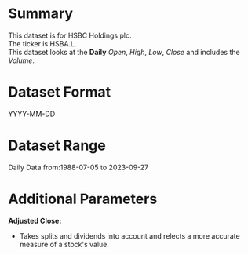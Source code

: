 # Summary

This dataset is for HSBC Holdings plc.      
The ticker is HSBA.L.    
This dataset looks at the **Daily** _Open_, _High_, _Low_, _Close_ and includes the _Volume_.    


# Dataset Format  

YYYY-MM-DD    

# Dataset Range  

Daily Data from:1988-07-05 to 2023-09-27     

# Additional Parameters  

**Adjusted Close:**  

* Takes splits and dividends into account and relects a more accurate measure of a stock's value.

















